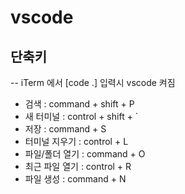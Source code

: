 # vscode

## 단축키

-- iTerm 에서 [code .] 입력시 vscode 켜짐

- 검색 : command + shift + P 
- 새 터미널 : control + shift + `
- 저장 : command + S
- 터미널 지우기 : control + L
- 파일/폴더 열기 : command + O
- 최근 파일 열기 : control + R
- 파일 생성 : command + N 